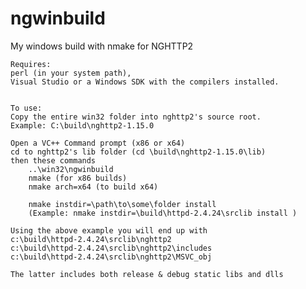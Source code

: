 # ngwinbuild
My windows build with nmake for NGHTTP2 

    Requires:
    perl (in your system path), 
    Visual Studio or a Windows SDK with the compilers installed.


    To use:
    Copy the entire win32 folder into nghttp2's source root.
    Example: C:\build\nghttp2-1.15.0

    Open a VC++ Command prompt (x86 or x64)
    cd to nghttp2's lib folder (cd \build\nghttp2-1.15.0\lib)
    then these commands
        ..\win32\ngwinbuild
        nmake (for x86 builds)
        nmake arch=x64 (to build x64)

        nmake instdir=\path\to\some\folder install
        (Example: nmake instdir=\build\httpd-2.4.24\srclib install )

    Using the above example you will end up with
    c:\build\httpd-2.4.24\srclib\nghttp2
    c:\build\httpd-2.4.24\srclib\nghttp2\includes
    c:\build\httpd-2.4.24\srclib\nghttp2\MSVC_obj

    The latter includes both release & debug static libs and dlls

